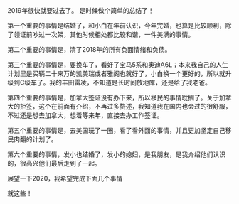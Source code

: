 2019年很快就要过去了。
是时候做个简单的总结了！

第一个重要的事情是结婚了，和小白在年前认识，今年完婚，也算是比较顺利，除了领证前吵过一次架，其他时候相处都比较和谐，一件美满的事情。

第二个重要的事情是，清了2018年的所有负面情绪和负债。

第三个重要的事情是，要换车了，看好了宝马5系和奥迪A6L；本来我自己的人生计划里是买辆二十来万的凯美瑞或者雅阁也就好了，小白换一个更好的，所以就升级到C级车了。我的丰田雷凌，不知道是长时间放地库，还是给了我老爸。

第四个重要的事情是，加拿大签证没有办下来，所以移民的事情耽搁了。关于加拿大的拒签，这个在前面有介绍，不再过多赘述，我知道我在国内也会过的很舒服，不过还是想去加拿大，想着等来年，直接去办工作签证。

第五个重要的事情是，去美国玩了一圈，看了看外面的事情，并且更加坚定自己移民肉翻的计划了。

第六个重要的事情，发小也结婚了，发小的媳妇，是我朋友，是我介绍他们认识的，很高兴他们最后走到了一起。

展望一下2020，我希望完成下面几个事情


就这些！